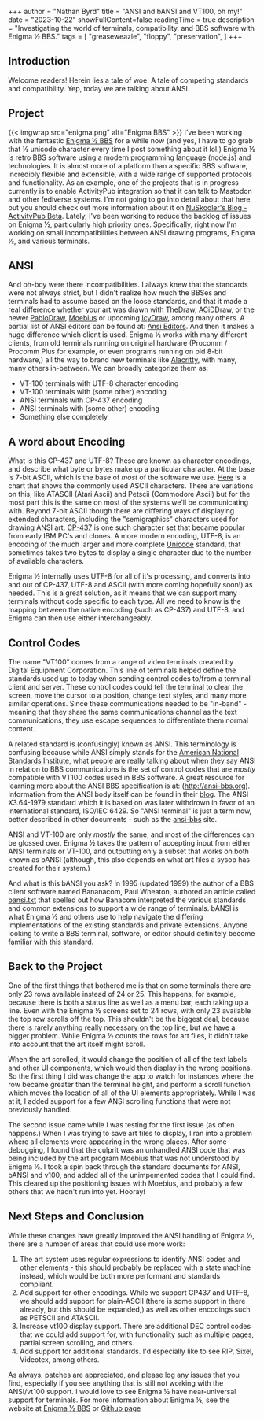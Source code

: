 +++
author = "Nathan Byrd"
title = "ANSI and bANSI and VT100, oh my!"
date = "2023-10-22"
showFullContent=false
readingTime = true
description = "Investigating the world of terminals, compatibility, and BBS software with Enigma ½ BBS."
tags = [
    "greaseweazle",
    "floppy",
    "preservation",
]
+++

## Introduction

Welcome readers! Herein lies a tale of woe. A tale of competing standards and compatibility. Yep, today we are talking about ANSI.

<!-- more -->

## Project

{{< imgwrap src="enigma.png" alt="Enigma BBS" >}}
I've been working with the fantastic [Enigma ½ BBS](https://enigma-bbs.github.io/) for a while now (and yes, I have to go grab that ½ unicode character every time I post something about it lol.) Enigma ½ is retro BBS software using a modern programming language (node.js) and technologies. It is almost more of a platform than a specific BBS software, incredibly flexible and extensible, with a wide range of supported protocols and functionality. As an example, one of the projects that is in progress currently is to enable ActivityPub integration so that it can talk to Mastodon and other fediverse systems. I'm not going to go into detail about that here, but you should check out more information about it on [NuSkooler's Blog - ActivityPub Beta](https://l33t.codes/2023/04/20/ActivityPub-Beta-on-Xibalba-BBS/). Lately, I've been working to reduce the backlog of issues on Enigma ½, particularly high priority ones. Specifically, right now I'm working on small incompatibilities between ANSI drawing programs, Enigma ½, and various terminals.

## ANSI

And oh-boy were there incompatibilities. I always knew that the standards were not always strict, but I didn't realize how much the BBSes and terminals had to assume based on the loose standards, and that it made a real difference whether your art was drawn with [TheDraw](http://www.syaross.org/thedraw/), [ACiDDraw](https://www.acid.org/apps/apps.html), or the newer [PabloDraw](https://github.com/cwensley/pablodraw), [Moebius](https://blocktronics.github.io/moebius/) or upcoming [IcyDraw](https://github.com/mkrueger/icy_draw), among many others. A partial list of ANSI editors can be found at: [Ansi Editors](http://wiki.synchro.net/resource:ansi_editors). And then it makes a huge difference which client is used. Enigma ½ works with many different clients, from old terminals running on original hardware (Procomm / Procomm Plus for example, or even programs running on old 8-bit hardware,) all the way to brand new terminals like [Alacritty](https://github.com/alacritty/alacritty), with many, many others in-between. We can broadly categorize them as:

* VT-100 terminals with UTF-8 character encoding
* VT-100 terminals with (some other) encoding
* ANSI terminals with CP-437 encoding
* ANSI terminals with (some other) encoding
* Something else completely

## A word about Encoding

What is this CP-437 and UTF-8? These are known as character encodings, and describe what byte or bytes make up a particular character. At the base is 7-bit ASCII, which is the base of _most_ of the software we use. [Here](https://www.ascii-code.com/ASCII) is a chart that shows the commonly used ASCII characters. There are variations on this, like ATASCII (Atari Ascii) and Petscii (Commodore Ascii) but for the most part this is the same on most of the systems we'll be communicating with. Beyond 7-bit ASCII though there are differing ways of displaying extended characters, including the "semigraphics" characters used for drawing ANSI art. [CP-437](https://www.ascii-codes.com/) is one such character set that became popular from early IBM PC's and clones. A more modern encoding, UTF-8, is an encoding of the much larger and more complete [Unicode](https://unicode.org/charts/) standard, that sometimes takes two bytes to display a single character due to the number of available characters.

Enigma ½ internally uses UTF-8 for all of it's processing, and converts into and out of CP-437, UTF-8 and ASCII (with more coming hopefully soon!) as needed. This is a great solution, as it means that we can support many terminals without code specific to each type. All we need to know is the mapping between the native encoding (such as CP-437) and UTF-8, and Enigma can then use either interchangeably.

## Control Codes

The name "VT100" comes from a range of video terminals created by Digital Equipment Corporation. This line of terminals helped define the standards used up to today when sending control codes to/from a terminal client and server. These control codes could tell the terminal to clear the screen, move the cursor to a position, change text styles, and many more similar operations. Since these communications needed to be "in-band" - meaning that they share the same communications channel as the text communications, they use escape sequences to differentiate them normal content.

A related standard is (confusingly) known as ANSI. This terminology is confusing because while ANSI simply stands for the [American National Standards Institute](https://ansi.org/), what people are really talking about when they say ANSI in relation to BBS communications is the set of control codes that are _mostly_ compatible with VT100 codes used in BBS software. A great resource for learning more about the ANSI BBS specification is at: (http://ansi-bbs.org). Information from the ANSI body itself can be found in their [blog](https://blog.ansi.org/2019/10/ansi-art-ascii-art-iso-standards-x3-64/). The ANSI X3.64-1979 standard which it is based on was later withdrown in favor of an international standard, ISO/IEC 6429. So "ANSI terminal" is just a term now, better described in other documents - such as the [ansi-bbs](http://ansi-bbs.org) site.

ANSI and VT-100 are only _mostly_ the same, and most of the differences can be glossed over. Enigma ½ takes the pattern of accepting input from either ANSI terminals or VT-100, and outputting only a subset that works on both known as bANSI (although, this also depends on what art files a sysop has created for their system.)

And what is this bANSI you ask? In 1995 (updated 1999) the author of a BBS client software named Bananacom, Paul Wheaton, authored an article called [bansi.txt](http://www.ansi-bbs.org/BANSI/bansi.txt) that spelled out how Banacom interpreted the various standards and common extensions to support a wide range of terminals. bANSI is what Enigma ½ and others use to help navigate the differing implementations of the existing standards and private extensions. Anyone looking to write a BBS terminal, software, or editor should definitely become familiar with this standard.

## Back to the Project

One of the first things that bothered me is that on some terminals there are only 23 rows available instead of 24 or 25. This happens, for example, because there is both a status line as well as a menu bar, each taking up a line. Even with the Enigma ½ screens set to 24 rows, with only 23 available the top row scrolls off the top. This shouldn't be the biggest deal, because there is rarely anything really necessary on the top line, but we have a bigger problem. While Enigma ½ counts the rows for art files, it didn't take into account that the art itself might scroll.

When the art scrolled, it would change the position of all of the text labels and other UI components, which would then display in the wrong positions. So the first thing I did was change the app to watch for instances where the row became greater than the terminal height, and perform a scroll function which moves the location of all of the UI elements appropriately. While I was at it, I added support for a few ANSI scrolling functions that were not previously handled.

The second issue came while I was testing for the first issue (as often happens.) When I was trying to save art files to display, I ran into a problem where all elements were appearing in the wrong places. After some debugging, I found that the culprit was an unhandled ANSI code that was being included by the art program Moebius that was not understood by Enigma ½. I took a spin back through the standard documents for ANSI, bANSI and v100, and added all of the unimpemented codes that I could find. This cleared up the positioning issues with Moebius, and probably a few others that we hadn't run into yet. Hooray!

## Next Steps and Conclusion

While these changes have greatly improved the ANSI handling of Enigma ½, there are a number of areas that could use more work:

1. The art system uses regular expressions to identify ANSI codes and other elements - this should probably be replaced with a state machine instead, which would be both more performant and standards compliant.
2. Add support for other encodings. While we support CP437 and UTF-8, we should add support for plain-ASCII (there is some support in there already, but this should be expanded,) as well as other encodings such as PETSCII and ATASCII.
3. Increase vt100 display support. There are additional DEC control codes that we could add support for, with functionality such as multiple pages, partial screen scrolling, and others.
4. Add support for additional standards. I'd especially like to see RIP, Sixel, Videotex, among others.

As always, patches are appreciated, and please log any issues that you find, especially if you see anything that is still not working with the ANSI/vt100 support. I would love to see Enigma ½ have near-universal support for terminals. For more information about Enigma ½, see the website at [Enigma ½ BBS](https://enigma-bbs.github.io/) or [Github page](https://enigma-bbs.github.io/)